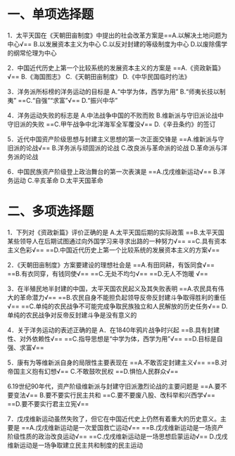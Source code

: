 # 一、单项选择题
1．太平天国在《天朝田亩制度》中提出的社会改革方案是==A.以解决土地问题为中心√==
B.以发展资本主义为中心
C.以反对封建的等级制度为中心
D.以废除儒学的纲常伦理为中心

2．中国近代历史上第一个比较系统的发展资本主义的方案是
==A.《资政新篇》√==
B.《海国图志》 
C.《天朝田亩制度》
D.《中华民国临时约法》

3．洋务派所标榜的洋务运动的目标是
A.“中学为体，西学为用”
B.“师夷长技以制夷”
==C.“自强”“求富”√==
D.“振兴中华”

4．洋务运动失败的标志是
A.中法战争中国的不败而败
B.维新派与守旧派论战中守旧派的失败
==C.甲午战争中北洋海军全军覆没√==
D.《辛丑条约》的签订

5．近代中国资产阶级思想与封建主义思想的第一次正面交锋是
==A.维新派与守旧派的论战√==
B.洋务派与顽固派的论战
C.改良派与革命派的论战
D.革命派与洋务派的论战

6．中国民族资产阶级登上政治舞台的第一次表演是
==A.戊戌维新运动√==
B.洋务运动 
C.辛亥革命
D.太平天国革命 
# 二、多项选择题
1．下列对《资政新篇》评价正确的是
A.太平天国后期的实际政策
==B.太平天国某些领导人在后期试图通过向外国学习来寻求出路的一种努力√==
==C.具有资本主义色彩√==
==D.中国近代历史上第一个比较系统的发展资本主义的方案√==

2．《天朝田亩制度》方案要建设的理想社会是
==A.有田同耕，有饭同食√==
==B.有衣同穿，有钱同使√==
==C.无处不均匀√==
==D.无人不饱暖 √==

3．在半殖民地半封建的中国，太平天国农民起义及其失败表明
==A.农民具有伟大的革命潜力√==
==B.农民自身不能担负起领导反帝反封建斗争取得胜利的重任√==
==C.单纯的农民战争不可能完成争取民族独立和人民解放的历史任务√==
D.单纯的农民战争对反帝反封建斗争是没有意义的

4．关于洋务运动的表述正确的是
A．在1840年鸦片战争时兴起
==B.具有封建性、对外依赖性√==
==C.指导思想是“中学为体，西学为用”√==
==D.目标是自强、求富√==

5．康有为等维新派自身的局限性主要表现在
==A.不敢否定封建主义√==
==B.对帝国主义抱有幻想√==
C.不敢鼓吹民权
==D.惧怕人民群众√==

6.19世纪90年代，资产阶级维新派与封建守旧派激烈论战的主要问题是
==A.要不要变法√==
B.要不要实行民主共和
==C.要不要废八股、改科举和兴西学√==
==D.要不要实行君主立宪√==

7．戊戌维新运动虽然失败了，但它在中国近代史上仍然有着重大的历史意义。主要是
==A.戊戌维新运动是一次爱国救亡运动√==
==B.戊戌维新运动是一场资产阶级性质的政治改良运动√==
==C.戊戌维新运动是一场思想启蒙运动√==
D.戊戌维新运动是一场争取建立民主共和制度的民主运动